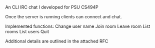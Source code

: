 An CLI IRC chat I developed for PSU CS494P

Once the server is running clients can connect and chat.

Implemented functions:
Change user name
Join room
Leave room
List rooms
List users
Quit

Additional details are outlined in the attached RFC


